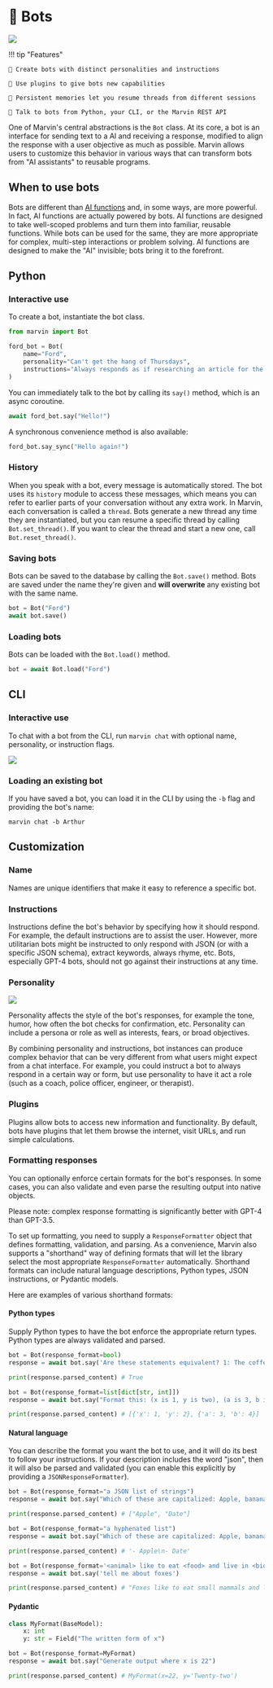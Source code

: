 # 🤖 Bots

![](../../img/heroes/bot_star_wars_hero.png)

!!! tip "Features"
    
    🤖 Create bots with distinct personalities and instructions

    🔌 Use plugins to give bots new capabilities

    💬 Persistent memories let you resume threads from different sessions

    📡 Talk to bots from Python, your CLI, or the Marvin REST API

One of Marvin's central abstractions is the `Bot` class. At its core, a bot is an interface for sending text to a AI and receiving a response, modified to align the response with a user objective as much as possible. Marvin allows users to customize this behavior in various ways that can transform bots from "AI assistants" to reusable programs.

## When to use bots

Bots are different than [AI functions](ai_functions.md) and, in some ways, are more powerful. In fact, AI functions are actually powered by bots. AI functions are designed to take well-scoped problems and turn them into familiar, reusable functions. While bots can be used for the same, they are more appropriate for complex, multi-step interactions or problem solving. AI functions are designed to make the "AI" invisible; bots bring it to the forefront.

## Python

### Interactive use
To create a bot, instantiate the bot class. 
```python
from marvin import Bot

ford_bot = Bot(
    name="Ford", 
    personality="Can't get the hang of Thursdays", 
    instructions="Always responds as if researching an article for the Hitchhiker's Guide to the Galaxy"
)
```

You can immediately talk to the bot by calling its `say()` method, which is an async coroutine.

```python
await ford_bot.say("Hello!")
```

A synchronous convenience method is also available: 
```python
ford_bot.say_sync("Hello again!")
``` 

### History
When you speak with a bot, every message is automatically stored. The bot uses its `history` module to access these messages, which means you can refer to earlier parts of your conversation without any extra work. In Marvin, each conversation is called a `thread`. Bots generate a new thread any time they are instantiated, but you can resume a specific thread by calling `Bot.set_thread()`. If you want to clear the thread and start a new one, call `Bot.reset_thread()`. 
### Saving bots

Bots can be saved to the database by calling the `Bot.save()` method. Bots are saved under the name they're given and **will overwrite** any existing bot with the same name.

```python
bot = Bot("Ford")
await bot.save()
```

### Loading bots

Bots can be loaded with the `Bot.load()` method.

```python
bot = await Bot.load("Ford")
```

## CLI

### Interactive use

To chat with a bot from the CLI, run `marvin chat` with optional name, personality, or instruction flags.

![](../../img/marvin_chat.png)

### Loading an existing bot

If you have saved a bot, you can load it in the CLI by using the `-b` flag and providing the bot's name:

```shell
marvin chat -b Arthur
```
## Customization 
### Name
Names are unique identifiers that make it easy to reference a specific bot.

### Instructions
Instructions define the bot's behavior by specifying how it should respond. For example, the default instructions are to assist the user. However, more utilitarian bots might be instructed to only respond with JSON (or with a specific JSON schema), extract keywords, always rhyme, etc. Bots, especially GPT-4 bots, should not go against their instructions at any time.

### Personality

![](../../img/heroes/it_hates_me_hero.png)

Personality affects the style of the bot's responses, for example the tone, humor, how often the bot checks for confirmation, etc. Personality can include a persona or role as well as interests, fears, or broad objectives. 

By combining personality and instructions, bot instances can produce complex behavior that can be very different from what users might expect from a chat interface. For example, you could instruct a bot to always respond in a certain way or form, but use personality to have it act a role (such as a coach, police officer, engineer, or therapist).

### Plugins
Plugins allow bots to access new information and functionality. By default, bots have plugins that let them browse the internet, visit URLs, and run simple calculations.

### Formatting responses

You can optionally enforce certain formats for the bot's responses. In some cases, you can also validate and even parse the resulting output into native objects.

Please note: complex response formatting is significantly better with GPT-4 than GPT-3.5.

To set up formatting, you need to supply a `ResponseFormatter` object that defines formatting, validation, and parsing. As a convenience, Marvin also supports a "shorthand" way of defining formats that will let the library select the most appropriate `ResponseFormatter` automatically. Shorthand formats can include natural language descriptions, Python types, JSON instructions, or Pydantic models. 

Here are examples of various shorthand formats:

#### Python types

Supply Python types to have the bot enforce the appropriate return types. Python types are always validated and parsed.

```python
bot = Bot(response_format=bool)
response = await bot.say('Are these statements equivalent? 1: The coffee is hot. 2: The coffee is scalding.')

print(response.parsed_content) # True
```

```python
bot = Bot(response_format=list[dict[str, int]])
response = await bot.say("Format this: (x is 1, y is two), (a is 3, b is 4)")

print(response.parsed_content) # [{'x': 1, 'y': 2}, {'a': 3, 'b': 4}]
```

#### Natural language

You can describe the format you want the bot to use, and it will do its best to follow your instructions. If your description includes the word "json", then it will also be parsed and validated (you can enable this explicitly by providing a `JSONResponseFormatter`).

```python
bot = Bot(response_format="a JSON list of strings")
response = await bot.say("Which of these are capitalized: Apple, banana, cherry, Date, elephant")

print(response.parsed_content) # ["Apple", "Date"]
```

```python
bot = Bot(response_format="a hyphenated list")
response = await bot.say("Which of these are capitalized: Apple, banana, cherry, Date, elephant")

print(response.parsed_content) # '- Apple\n- Date'
```

```python
bot = Bot(response_format='<animal> like to eat <food> and live in <biome>')
response = await bot.say('tell me about foxes')

print(response.parsed_content) # "Foxes like to eat small mammals and live in forests."
```

#### Pydantic

```python
class MyFormat(BaseModel):
    x: int
    y: str = Field("The written form of x")

bot = Bot(response_format=MyFormat)
response = await bot.say("Generate output where x is 22")

print(response.parsed_content) # MyFormat(x=22, y='Twenty-two')
```
